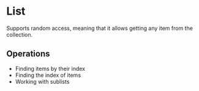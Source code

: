# List

Supports random access, meaning that it allows getting any item from the collection.

## Operations

* Finding items by their index
* Finding the index of items
* Working with sublists



